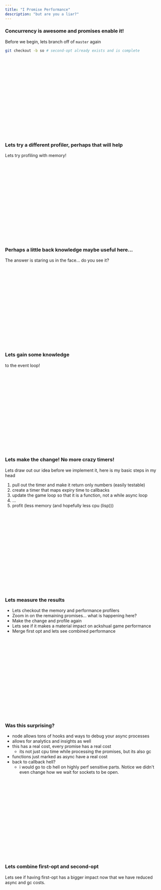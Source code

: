 ```yaml
---
title: "I Promise Performance"
description: "but are you a liar?"
---
```


### Concurrency is awesome and promises enable it!
Before we begin, lets branch off of `master` again

```bash
git checkout -b so # second-opt already exists and is complete
```

<br/>
<br/>
<br/>
<br/>
<br/>
<br/>
<br/>
<br/>
<br/>
<br/>
<br/>
<br/>
<br/>
<br/>
<br/>

### Lets try a different profiler, perhaps that will help
Lets try profiling with memory!

<br/>
<br/>
<br/>
<br/>
<br/>
<br/>
<br/>
<br/>
<br/>
<br/>
<br/>
<br/>
<br/>
<br/>
<br/>

### Perhaps a little back knowledge maybe useful here...
The answer is staring us in the face... do you see it?

<br/>
<br/>
<br/>
<br/>
<br/>
<br/>
<br/>
<br/>
<br/>
<br/>
<br/>
<br/>
<br/>
<br/>
<br/>

### Lets gain some knowledge
to the event loop!

<br/>
<br/>
<br/>
<br/>
<br/>
<br/>
<br/>
<br/>
<br/>
<br/>
<br/>
<br/>
<br/>
<br/>
<br/>

### Lets make the change!  No more crazy timers!
Lets draw out our idea before we implement it, here is my basic steps in my
head

1. pull out the timer and make it return only numbers (easily testable)
1. create a timer that maps expiry time to callbacks
1. update the game loop so that it is a function, not a while async loop
1. ...
1. profit (less memory (and hopefully less cpu (lisp)))


<br/>
<br/>
<br/>
<br/>
<br/>
<br/>
<br/>
<br/>
<br/>
<br/>
<br/>
<br/>
<br/>
<br/>
<br/>

### Lets measure the results
* Lets checkout the memory and performance profilers
* Zoom in on the remaining promises... what is happening here?
* Make the change and profile again
* Lets see if it makes a material impact on ackshual game performance
* Merge first opt and lets see combined performance

<br/>
<br/>
<br/>
<br/>
<br/>
<br/>
<br/>
<br/>
<br/>
<br/>
<br/>
<br/>
<br/>
<br/>
<br/>

### Was this surprising?
* node allows tons of hooks and ways to debug your async processes
* allows for analytics and insights as well
* this has a real cost, every promise has a real cost
  - its not just cpu time while processing the promises, but its also gc
* functions just marked as async have a real cost
* back to callback hell?
  - i would go to cb hell on highly perf sensitive parts.  Notice we didn't
    even change how we wait for sockets to be open.

<br/>
<br/>
<br/>
<br/>
<br/>
<br/>
<br/>
<br/>
<br/>
<br/>
<br/>
<br/>
<br/>
<br/>
<br/>

### Lets combine first-opt and second-opt
Lets see if having first-opt has a bigger impact now that we have reduced async
and gc costs.

<br/>
<br/>
<br/>
<br/>
<br/>
<br/>
<br/>
<br/>
<br/>
<br/>
<br/>
<br/>
<br/>
<br/>
<br/>

